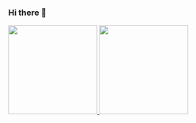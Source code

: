 ### Hi there 👋


<div>
<a href="https://github.com/KadsonLima">
<img height="180em" src="https://github-readme-stats.vercel.app/api/top-langs/?username=KadsonLima&layout=compact&langs_count=7&theme=dracula"/>
<img height="180em" src="https://github-readme-stats.vercel.app/api?username=KadsonLima&show_icons=true&theme=dracula&include_all_commits=true&count_private=true"/>
</div>
<!--
**KadsonLima/KadsonLima** is a ✨ _special_ ✨ repository because its `README.md` (this file) appears on your GitHub profile.

Here are some ideas to get you started:

- 🔭 I’m currently working on ...
- 🌱 I’m currently learning ...
- 👯 I’m looking to collaborate on ...
- 🤔 I’m looking for help with ...
- 💬 Ask me about ...
- 📫 How to reach me: ...
- 😄 Pronouns: ...
- ⚡ Fun fact: ...
-->
